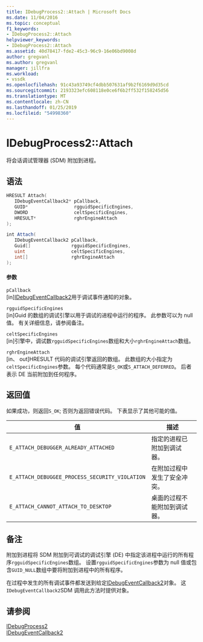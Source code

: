```yaml
---
title: IDebugProcess2::Attach | Microsoft Docs
ms.date: 11/04/2016
ms.topic: conceptual
f1_keywords:
- IDebugProcess2::Attach
helpviewer_keywords:
- IDebugProcess2::Attach
ms.assetid: 40d78417-fde2-45c3-96c9-16e06bd9008d
author: gregvanl
ms.author: gregvanl
manager: jillfra
ms.workload:
- vssdk
ms.openlocfilehash: 91c43a93749cf4dbb507631af9b2f6169d9d35cd
ms.sourcegitcommit: 2193323efc608118e0ce6f6b2ff532f158245d56
ms.translationtype: MT
ms.contentlocale: zh-CN
ms.lasthandoff: 01/25/2019
ms.locfileid: "54998360"
---
```

# <a name="idebugprocess2attach"></a>IDebugProcess2::Attach
将会话调试管理器 (SDM) 附加到进程。  
  
## <a name="syntax"></a>语法  
  
```cpp  
HRESULT Attach(   
   IDebugEventCallback2* pCallback,  
   GUID*                 rgguidSpecificEngines,  
   DWORD                 celtSpecificEngines,  
   HRESULT*              rghrEngineAttach  
);  
```  
  
```csharp  
int Attach(   
   IDebugEventCallback2 pCallback,  
   Guid[]               rgguidSpecificEngines,  
   uint                 celtSpecificEngines,  
   int[]                rghrEngineAttach  
);  
```  
  
#### <a name="parameters"></a>参数  
 `pCallback`  
 [in][IDebugEventCallback2](../../../extensibility/debugger/reference/idebugeventcallback2.md)用于调试事件通知的对象。  
  
 `rgguidSpecificEngines`  
 [in]Guid 的数组的调试引擎以用于调试的进程中运行的程序。 此参数可以为 null 值。 有关详细信息，请参阅备注。  
  
 `celtSpecificEngines`  
 [in]引擎中，调试数`rgguidSpecificEngines`数组和大小`rghrEngineAttach`数组。  
  
 `rghrEngineAttach`  
 [in、 out]HRESULT 代码的调试引擎返回的数组。 此数组的大小指定为`celtSpecificEngines`参数。 每个代码通常是`S_OK`或`S_ATTACH_DEFERRED`。 后者表示 DE 当前附加到任何程序。  
  
## <a name="return-value"></a>返回值  
 如果成功，则返回`S_OK`; 否则为返回错误代码。 下表显示了其他可能的值。  
  
|值|描述|  
|-----------|-----------------|  
|`E_ATTACH_DEBUGGER_ALREADY_ATTACHED`|指定的进程已附加到调试器。|  
|`E_ATTACH_DEBUGGEE_PROCESS_SECURITY_VIOLATION`|在附加过程中发生了安全冲突。|  
|`E_ATTACH_CANNOT_ATTACH_TO_DESKTOP`|桌面的过程不能附加到调试器。|  
  
## <a name="remarks"></a>备注  
 附加到进程将 SDM 附加到可调试的调试引擎 (DE) 中指定该进程中运行的所有程序`rgguidSpecificEngines`数组。 设置`rgguidSpecificEngines`参数为 null 值或包含`GUID_NULL`数组中要将附加到进程中的所有程序。  
  
 在过程中发生的所有调试事件都发送到给定[IDebugEventCallback2](../../../extensibility/debugger/reference/idebugeventcallback2.md)对象。 这`IDebugEventCallback2`SDM 调用此方法时提供对象。  
  
## <a name="see-also"></a>请参阅  
 [IDebugProcess2](../../../extensibility/debugger/reference/idebugprocess2.md)   
 [IDebugEventCallback2](../../../extensibility/debugger/reference/idebugeventcallback2.md)